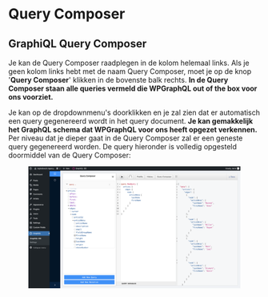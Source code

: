 # Query Composer

## GraphiQL **Query Composer**

Je kan de Query Composer raadplegen in de kolom helemaal links. Als je geen kolom links hebt met de naam Query Composer, moet je op de knop '**Query Composer**' klikken in de bovenste balk rechts. **In de Query Composer staan alle queries vermeld die WPGraphQL out of the box voor ons voorziet.**

Je kan op de dropdownmenu's doorklikken en je zal zien dat er automatisch een query gegenereerd wordt in het query document. **Je kan gemakkelijk het GraphQL schema dat WPGraphQL voor ons heeft opgezet verkennen.** Per niveau dat je dieper gaat in de Query Composer zal er een geneste query gegenereerd worden. De query hieronder is volledig opgesteld doormiddel van de Query Composer:

<figure><img src="../../../.gitbook/assets/image (179).png" alt=""><figcaption></figcaption></figure>
